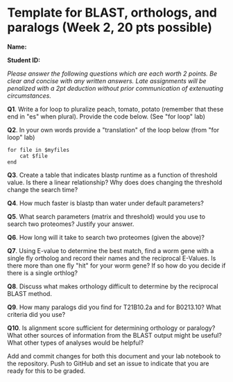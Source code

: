 # Template for BLAST, orthologs, and paralogs (Week 2, 20 pts possible)

__Name:__

__Student ID:__

*_Please answer the following questions which are each worth 2 points. Be clear and concise with any written answers. Late assignments will be penalized with a 2pt deduction without prior communication of extenuating circumstances._*

__Q1__.  Write a for loop to pluralize peach, tomato, potato (remember that these end in "es" when plural).  Provide the code below.  (See "for loop" lab)

__Q2__.  In your own words provide a "translation" of the loop below (from "for loop" lab)

    for file in $myfiles
        cat $file
    end

__Q3__. Create a table that indicates blastp runtime as a function of
threshold value.  Is there a linear relationship?  Why does does
changing the threshold change the search time?

__Q4__.  How much faster is blastp than water under default parameters?

__Q5__.  What search parameters (matrix and threshold) would you use to
search two proteomes? Justify your answer.

__Q6__.  How long will it take to search two proteomes (given the above)?

__Q7__.  Using E-value to determine the best match, find a worm gene with a single fly ortholog and record their names and the reciprocal E-Values.  Is there more than one fly "hit" for your worm gene?  If so how do you decide if there is a single orthlog?

__Q8__.  Discuss what makes orthology difficult to determine by the reciprocal BLAST method.

__Q9__.  How many paralogs did you find for T21B10.2a and for B0213.10?  What criteria did you use?

__Q10__.  Is alignment score sufficient for determining orthology or paralogy? What other sources of information from the BLAST output might be useful?  What other types of analyses would be helpful?

Add and commit changes for both this document and your lab notebook to the repository.  Push to GitHub and set an issue to indicate that you are ready for this to be graded.